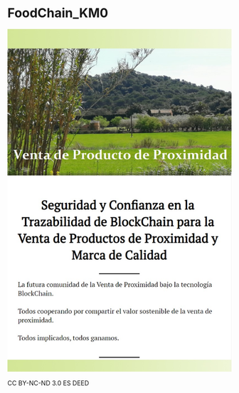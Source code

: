 # FoodChain_KM0
![FoodChain_Km0](https://github.com/QuimDJ/FoodChain_KM0/blob/main/01-Pres1a.jpg)










CC BY-NC-ND 3.0 ES DEED
